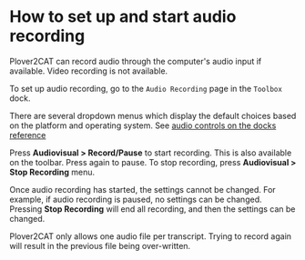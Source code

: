 # How to set up and start audio recording

Plover2CAT can record audio through the computer's audio input if available. Video recording is not available.

To set up audio recording, go to the `Audio Recording` page in the `Toolbox` dock.

There are several dropdown menus which display the default choices based on the platform and operating system. See [audio controls on the docks reference](../reference/docks.md)

Press **Audiovisual > Record/Pause** to start recording. This is also available on the toolbar. Press again to pause. To stop recording, press **Audiovisual > Stop Recording** menu.

Once audio recording has started, the settings cannot be changed. For example, if audio recording is paused, no settings can be changed. Pressing **Stop Recording** will end all recording, and then the settings can be changed.

Plover2CAT only allows one audio file per transcript. Trying to record again will result in the previous file being over-written. 
